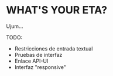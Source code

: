 # WHAT'S YOUR ETA?

Ujum...

TODO:
* Restricciones de entrada textual
* Pruebas de interfaz
* Enlace API-UI
* Interfaz "responsive"